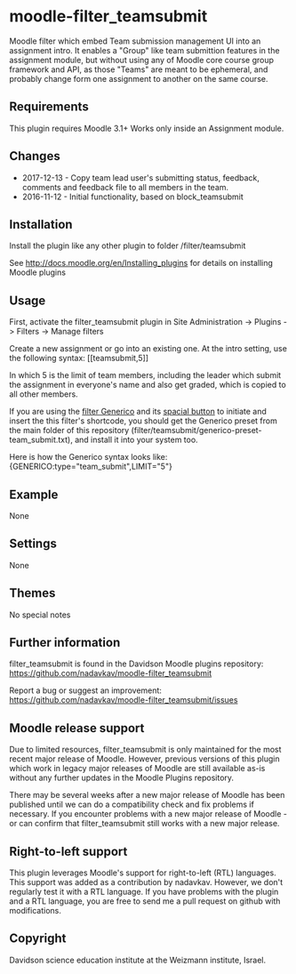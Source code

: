 moodle-filter_teamsubmit
===================

Moodle filter which embed Team submission management UI into an assignment intro.
It enables a "Group" like team submittion features in the assignment module,
but without using any of Moodle core course group framework and API,
as those "Teams" are meant to be ephemeral, and probably change form one assignment to another on the same course.


Requirements
------------

This plugin requires Moodle 3.1+
Works only inside an Assignment module.


Changes
-------

* 2017-12-13 - Copy team lead user's submitting status, feedback, comments and feedback file to all members in the team.
* 2016-11-12 - Initial functionality, based on block_teamsubmit

Installation
------------

Install the plugin like any other plugin to folder
/filter/teamsubmit

See http://docs.moodle.org/en/Installing_plugins for details on installing Moodle plugins


Usage
-----

First, activate the filter_teamsubmit plugin in Site Administration -> Plugins -> Filters -> Manage filters

Create a new assignment or go into an existing one. At the intro setting, use the following syntax:
[[teamsubmit,5]]

In which 5 is the limit of team members, including the leader which submit the assignment in everyone's
name and also get graded, which is copied to all other members.

If you are using the [filter Generico](https://moodle.org/plugins/filter_generico) and its
[spacial button](https://moodle.org/plugins/atto_generico) to initiate and insert the this filter's shortcode,
you should get the Generico preset from the main folder of this repository
(filter/teamsubmit/generico-preset-team_submit.txt), and install it into your system too.

Here is how the Generico syntax looks like:
{GENERICO:type="team_submit",LIMIT="5"}

Example
-------

None

Settings
--------

None

Themes
------

No special notes

Further information
-------------------

filter_teamsubmit is found in the Davidson Moodle plugins repository:
https://github.com/nadavkav/moodle-filter_teamsubmit

Report a bug or suggest an improvement:
https://github.com/nadavkav/moodle-filter_teamsubmit/issues


Moodle release support
----------------------

Due to limited resources, filter_teamsubmit is only maintained for the most recent major release of Moodle.
However, previous versions of this plugin which work in legacy major releases of Moodle are still available as-is
without any further updates in the Moodle Plugins repository.

There may be several weeks after a new major release of Moodle has been published until we can do a compatibility check
and fix problems if necessary. If you encounter problems with a new major release of Moodle -
or can confirm that filter_teamsubmit still works with a new major release.


Right-to-left support
---------------------

This plugin leverages Moodle's support for right-to-left (RTL) languages. This support was added as a contribution by nadavkav.
However, we don't regularly test it with a RTL language. If you have problems with the plugin and a RTL language,
you are free to send me a pull request on github with modifications.


Copyright
---------

Davidson science education institute at the Weizmann institute, Israel.
